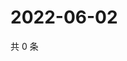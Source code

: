 # 2022-06-02

共 0 条

<!-- BEGIN WEIBO -->
<!-- 最后更新时间 Thu Jun 02 2022 09:26:40 GMT+0800 (China Standard Time) -->

<!-- END WEIBO -->

